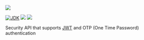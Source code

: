 [![](https://github.com/wutsi/security-manager-server/actions/workflows/master.yml/badge.svg)](https://github.com/wutsi/security-manager-server/actions/workflows/master.yml)

[![JDK](https://img.shields.io/badge/jdk-11-brightgreen.svg)](https://jdk.java.net/11/)
[![](https://img.shields.io/badge/maven-3.6-brightgreen.svg)](https://maven.apache.org/download.cgi)
![](https://img.shields.io/badge/language-kotlin-blue.svg)

Security API that supports [JWT](https://jwt.io) and OTP (One Time Password) authentication
